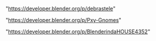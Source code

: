 "https://developer.blender.org/p/debrastele"

"https://developer.blender.org/p/Pxy-Gnomes"

"https://developer.blender.org/p/BlenderindaHOUSE4352"

